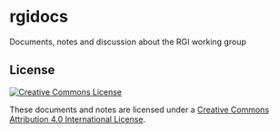 # rgidocs

Documents, notes and discussion about the RGI working group


## License 

[![Creative Commons License](https://mirrors.creativecommons.org/presskit/buttons/88x31/svg/by.svg)](https://creativecommons.org/licenses/by/4.0/)

These documents and notes are licensed under a [Creative Commons Attribution 4.0 International License](https://creativecommons.org/licenses/by/4.0/).
